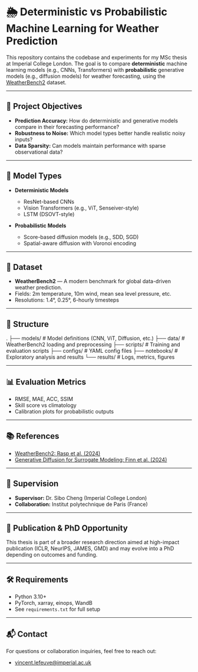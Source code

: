 # 🌦️ Deterministic vs Probabilistic Machine Learning for Weather Prediction

This repository contains the codebase and experiments for my MSc thesis at Imperial College London. The goal is to compare **deterministic** machine learning models (e.g., CNNs, Transformers) with **probabilistic** generative models (e.g., diffusion models) for weather forecasting, using the [WeatherBench2](https://github.com/weatherbench2) dataset.

---

## 📌 Project Objectives

- **Prediction Accuracy:** How do deterministic and generative models compare in their forecasting performance?
- **Robustness to Noise:** Which model types better handle realistic noisy inputs?
- **Data Sparsity:** Can models maintain performance with sparse observational data?

---

## 🧠 Model Types

- **Deterministic Models**
  - ResNet-based CNNs
  - Vision Transformers (e.g., ViT, Senseiver-style)
  - LSTM (DSOVT-style)

- **Probabilistic Models**
  - Score-based diffusion models (e.g., SDD, SGD)
  - Spatial-aware diffusion with Voronoi encoding

---

## 🧪 Dataset

- **WeatherBench2** — A modern benchmark for global data-driven weather prediction.
- Fields: 2m temperature, 10m wind, mean sea level pressure, etc.
- Resolutions: 1.4°, 0.25°, 6-hourly timesteps

---

## 🧱 Structure

.
├── models/              # Model definitions (CNN, ViT, Diffusion, etc.)
├── data/                # WeatherBench2 loading and preprocessing
├── scripts/             # Training and evaluation scripts
├── configs/             # YAML config files
├── notebooks/           # Exploratory analysis and results
└── results/             # Logs, metrics, figures

---

## 📊 Evaluation Metrics

- RMSE, MAE, ACC, SSIM
- Skill score vs climatology
- Calibration plots for probabilistic outputs

---

## 📚 References

- [WeatherBench2: Rasp et al. (2024)](https://doi.org/10.1029/2023MS004019)
- [Generative Diffusion for Surrogate Modeling: Finn et al. (2024)](https://doi.org/10.1029/2024MS004395)

---

## 👤 Supervision

- **Supervisor:** Dr. Sibo Cheng (Imperial College London)
- **Collaboration:** Institut polytechnique de Paris (France)

---

## 📢 Publication & PhD Opportunity

This thesis is part of a broader research direction aimed at high-impact publication (ICLR, NeurIPS, JAMES, GMD) and may evolve into a PhD depending on outcomes and funding.

---

## 🛠 Requirements

- Python 3.10+
- PyTorch, xarray, einops, WandB
- See `requirements.txt` for full setup

---

## 📬 Contact

For questions or collaboration inquiries, feel free to reach out:
- [vincent.lefeuve@imperial.ac.uk](mailto:vincent.lefeuve@imperial.ac.uk)
